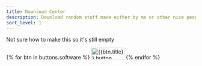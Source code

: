 ```yaml
---
title: Download Center
description: Download random stuff made either by me or other nice people
sort_level: 1
---
```


<div class="notice notice--warning">
<span class="lucide--traffic-cone"></span>
<p>Not sure how to make this so it's still empty</p>
</div>

<div class="button-grid">
            {% for btn in buttons.software %}
                <img src="/public/img/buttons/general/{{btn.img}}" alt="{{btn.title}} button"
                    width="88px" height="31px" loading="lazy" class="classic-button" title="{{btn.title}}">
            {% endfor %}
</div>
